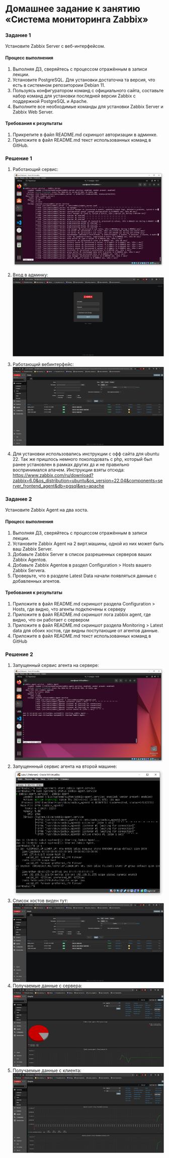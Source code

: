 # Домашнее задание к занятию «Система мониторинга Zabbix»
### Задание 1 

Установите Zabbix Server с веб-интерфейсом.

#### Процесс выполнения
1. Выполняя ДЗ, сверяйтесь с процессом отражённым в записи лекции.
2. Установите PostgreSQL. Для установки достаточна та версия, что есть в системном репозитороии Debian 11.
3. Пользуясь конфигуратором команд с официального сайта, составьте набор команд для установки последней версии Zabbix с поддержкой PostgreSQL и Apache.
4. Выполните все необходимые команды для установки Zabbix Server и Zabbix Web Server.

#### Требования к результаты 
1. Прикрепите в файл README.md скриншот авторизации в админке.
2. Приложите в файл README.md текст использованных команд в GitHub.

### Решение 1
1. Работающий сервис:
   ![img](https://github.com/valery-dubinin/zabbix_hw1/blob/main/0.png)
2. Вход в админку:
   ![img](https://github.com/valery-dubinin/zabbix_hw1/blob/main/4.png)
3. Работающий вебинтерфейс:
   ![img](https://github.com/valery-dubinin/zabbix_hw1/blob/main/1.png)

4. Для установки использовались инструкции с офф сайта для ubuntu 22. Так же пришлось немного поколодовать с php, который был ранее установлен в рамках других дз и не правильно воспринимался апачем. Инструкции взяты отсюда: https://www.zabbix.com/ru/download?zabbix=6.0&os_distribution=ubuntu&os_version=22.04&components=server_frontend_agent&db=pgsql&ws=apache

### Задание 2 

Установите Zabbix Agent на два хоста.

#### Процесс выполнения
1. Выполняя ДЗ, сверяйтесь с процессом отражённым в записи лекции.
2. Установите Zabbix Agent на 2 вирт.машины, одной из них может быть ваш Zabbix Server.
3. Добавьте Zabbix Server в список разрешенных серверов ваших Zabbix Agentов.
4. Добавьте Zabbix Agentов в раздел Configuration > Hosts вашего Zabbix Servera.
5. Проверьте, что в разделе Latest Data начали появляться данные с добавленных агентов.

#### Требования к результаты 
1. Приложите в файл README.md скриншот раздела Configuration > Hosts, где видно, что агенты подключены к серверу
2. Приложите в файл README.md скриншот лога zabbix agent, где видно, что он работает с сервером
3. Приложите в файл README.md скриншот раздела Monitoring > Latest data для обоих хостов, где видны поступающие от агентов данные.
4. Приложите в файл README.md текст использованных команд в GitHub

### Решение 2

1. Запущенный сервис агента на сервере:
   ![img](https://github.com/valery-dubinin/zabbix_hw1/blob/main/2.png)
2. Запущеннный сервис агента на второй машине:
   ![img](https://github.com/valery-dubinin/zabbix_hw1/blob/main/3.png)
3. Список хостов виден тут:
   ![img](https://github.com/valery-dubinin/zabbix_hw1/blob/main/1.png)
4. Получаемые данные с сервера:
   ![img](https://github.com/valery-dubinin/zabbix_hw1/blob/main/5.png)
5. Получаемые данные с клиента:
   ![img](https://github.com/valery-dubinin/zabbix_hw1/blob/main/6.png)   
   
